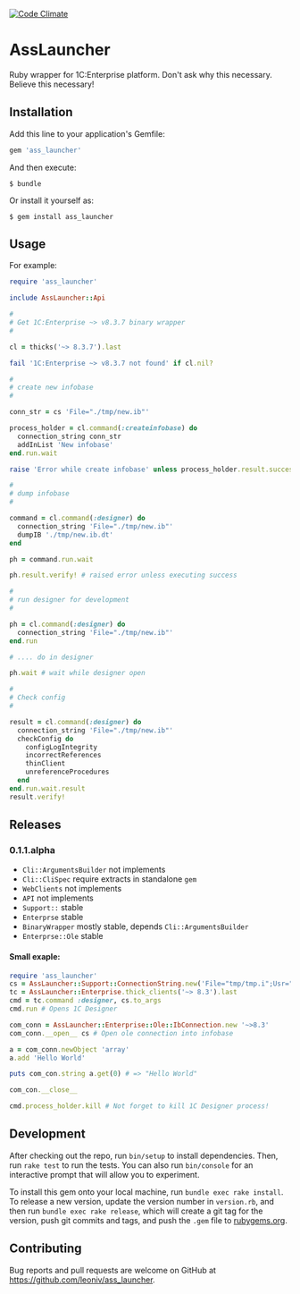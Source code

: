 [![Code Climate](https://codeclimate.com/github/leoniv/ass_launcher/badges/gpa.svg)](https://codeclimate.com/github/leoniv/ass_launcher)
# AssLauncher

Ruby wrapper for 1C:Enterprise platform. Don't ask why this necessary. Believe this necessary!

## Installation

Add this line to your application's Gemfile:

```ruby
gem 'ass_launcher'
```

And then execute:

    $ bundle

Or install it yourself as:

    $ gem install ass_launcher

## Usage

For example:

```ruby
require 'ass_launcher'

include AssLauncher::Api

#
# Get 1C:Enterprise ~> v8.3.7 binary wrapper
#

cl = thicks('~> 8.3.7').last

fail '1C:Enterprise ~> v8.3.7 not found' if cl.nil?

#
# create new infobase
#

conn_str = cs 'File="./tmp/new.ib"'

process_holder = cl.command(:createinfobase) do
  connection_string conn_str
  addInList 'New infobase'
end.run.wait

raise 'Error while create infobase' unless process_holder.result.success?

#
# dump infobase
#

command = cl.command(:designer) do
  connection_string 'File="./tmp/new.ib"'
  dumpIB './tmp/new.ib.dt'
end

ph = command.run.wait

ph.result.verify! # raised error unless executing success

#
# run designer for development
#

ph = cl.command(:designer) do
  connection_string 'File="./tmp/new.ib"'
end.run

# .... do in designer

ph.wait # wait while designer open

#
# Check config
#

result = cl.command(:designer) do
  connection_string 'File="./tmp/new.ib"'
  checkConfig do
    configLogIntegrity
    incorrectReferences
    thinClient
    unreferenceProcedures
  end
end.run.wait.result
result.verify!
```

## Releases

### 0.1.1.alpha
  - ```Cli::ArgumentsBuilder``` not implements
  - ```Cli::CliSpec``` require extracts in standalone ```gem```
  - ```WebClients``` not implements
  - ```API``` not implements
  - ```Support::``` stable
  - ```Enterprse``` stable
  - ```BinaryWrapper``` mostly stable, depends ```Cli::ArgumentsBuilder```
  - ```Enterprse::Ole``` stable

#### Small exaple:

```ruby
require 'ass_launcher'
cs = AssLauncher::Support::ConnectionString.new('File="tmp/tmp.i";Usr="root"')
tc = AssLauncher::Enterprise.thick_clients('~> 8.3').last
cmd = tc.command :designer, cs.to_args
cmd.run # Opens 1C Designer

com_conn = AssLauncher::Enterprise::Ole::IbConnection.new '~>8.3'
com_conn.__open__ cs # Open ole connection into infobase

a = com_conn.newObject 'array'
a.add 'Hello World'

puts com_con.string a.get(0) # => "Hello World"

com_con.__close__

cmd.process_holder.kill # Not forget to kill 1C Designer process!
```

## Development

After checking out the repo, run `bin/setup` to install dependencies. Then, run `rake test` to run the tests. You can also run `bin/console` for an interactive prompt that will allow you to experiment.

To install this gem onto your local machine, run `bundle exec rake install`. To release a new version, update the version number in `version.rb`, and then run `bundle exec rake release`, which will create a git tag for the version, push git commits and tags, and push the `.gem` file to [rubygems.org](https://rubygems.org).

## Contributing

Bug reports and pull requests are welcome on GitHub at https://github.com/leoniv/ass_launcher.

